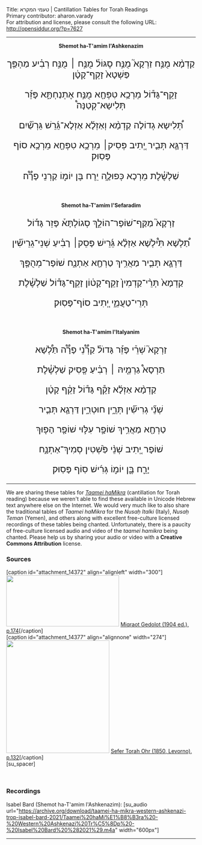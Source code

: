 <html>
<head></head>
<body>
Title: טעמי המקרא | Cantillation Tables for Torah Readings<br />
Primary contributor: aharon.varady<br />
For attribution and license, please consult the following URL: <a href="http://opensiddur.org/?p=7627">http://opensiddur.org/?p=7627</a>
<p />
<hr />

<div style="margin-left: auto;margin-right: auto; text-align: center;"><strong>Shemot ha-T'amim l'Ashkenazim</strong>
<span style="font-size: x-large; text-align: center;" class="scribe">

קַדְמָ֨א מֻנַּ֣ח זַרְקָא֮ מֻנַּ֣ח סֶגּוֹל֒ מֻנַּ֣ח ׀ מֻנַּ֣ח רְבִ֗יע מַהְפַּ֤ך פַּשְׁטָא֙ זָקֵף־קָטָ֔ן

 זָקֵף־גָּד֕וֹל מֵרְכָ֥א טִפְּחָ֖א מֻנַּ֣ח אֶתְנַחְתָּ֑א פָּזֵ֡ר תְּלִישָא־קְטַנָּה֩

 תְּ֠לִישָא גְדוֹלָה קַדְמָ֨א וְאַזְלָ֜א אַזְלָא־גֵּ֜רֵשׁ גֵּרְשַׁ֞יִם

 דַּרְגָּ֧א תְּבִ֛יר יְ֚תִיב פְּסִיק׀ מֵרְכָ֥א טִפְּחָ֖א מֵרְכָ֥א סוֹף פָּסֽוּק׃

 שַׁלְשֶׁ֓לֶת מֵרְכָא כְּפוּלָ֦ה יֵרֶח בֶּן יוֹמ֪וֹ קַרְנֵי פָרָ֟ה׃
</span></div>



&nbsp;
<div style="margin-left: auto;margin-right: auto; text-align: center;"><strong>Shemot ha-T'amim l'Sefaradim</strong>
<span style="font-size: x-large; text-align: center;" class="scribe">

זַרְקָא֮  מַקַּף־שׁוֹפָר־הוֹלֵ֣ךְ סְגוֹלְתָּא֒ פָּזֵר גָּד֡וֹל

תַ֠לְשָׁא תִּ֩ילְשָׁא אַזְלָ֨א גֵּ֜רֵישׁ פָּסֵק׀ רָבִ֗יעַ שְׁנֵי־גֵרֵישִׁ֞ין

דַּרְגָ֧א תְּבִ֛יר מַאֲרִ֥יךְ טַרְחָ֖א אַתְנָ֑ח שׁוֹפָר־מְהֻפָּ֤ךְ

קַדְמָא֙ תְּרֵ֨י־קַדְמִין֙ זָקֵף־קָט֔וֹן זָקֵף־גָּד֕וֹל שַׁלְשֶׁ֓לֶת

תְּרֵי־טַעֲמֵ֦י יְ֚תִיב סוֹף־פָּסֽוּק׃
</span></div>


&nbsp;
<div style="margin-left: auto;margin-right: auto; text-align: center;"><strong>Shemot ha-T'amim l'Italyanim</strong>
<span style="font-size: x-large; text-align: center;" class="scribe">

זַרְקָא֮ שְׁרֵ֒י פָּזֵ֡ר גָּדוֺל֡ קַרְ֟נֵי פָרָ֟ה תַּלְ֠שָׁא 

תַּרְסָא֩ גַרְמֵ֤יהּ ׀ רְבִ֗יעַ פְּ֤סִיק שַׁלְשֶׁ֓לֶת 

קַדְמָ֨א אַזְלָ֜א זָקֵ֕ף גָּד֕וֹל זָקֵ֔ף קָטָ֔ן 

שְׁנֵ֞י גְרִישִׁ֞ין תְּרֵ֦ין חוּטְרִ֦ין דַּרְגָ֧א תְּבִ֛יר 

טַרְחָ֖א מַאֲרִ֥יךְ שׁוֹפָ֣ר עִלּ֣וּי שׁוֹפָ֤ר הָפ֤וּךְ 

שׁוֹפָר יְ֚תִיב שְׁנֵ֨י פַּ֙שְׁטִין סְמִיךְ־אַתְנָ֑ח 

יָרֵ֪ח בֶּ֪ן יוֹמ֪וֹ גְּרִ֜ישׁ סֽוֹף פָּסֽוּק׃
</span></div>


<hr />
We are sharing these tables for <em><a href="http://en.wikipedia.org/wiki/Cantillation">Taamei haMikra</a></em> (cantillation for Torah reading) because we weren't able to find these available in Unicode Hebrew text anywhere else on the Internet. We would very much like to also share the traditional tables of <em>Taamei haMikra</em> for the <em>Nusaḥ Italki</em> (Italy), <em>Nusaḥ Teman</em> (Yemen), and others along with excellent free-culture licensed recordings of these tables being chanted. Unfortunately, there is a paucity of free-culture licensed audio and video of the <em>taamei hamikra</em> being chanted. Please help us by sharing your audio or video with a <strong>Creative Commons Attribution</strong> license.

<h3>Sources</h3>

<span style="float: right;">[caption id="attachment_14372" align="alignleft" width="300"]<a href="https://opensiddur.org/wp-content/uploads/2013/08/shemot-hateamim-leashkenazim.png" rel="lightbox"><img src="https://opensiddur.org/wp-content/uploads/2013/08/shemot-hateamim-leashkenazim-300x136.png" alt="" width="300" height="136" class="size-medium wp-image-14372" /></a> <a href="https://books.google.com/books?id=Ns43AQAAMAAJ&lpg=PA174&ots=-BW34s1AAo&dq=%D7%A9%D7%9E%D7%95%D7%AA%20%D7%94%D7%98%D7%A2%D7%9E%D7%99%D7%9D%20%D7%9C%D7%90%D7%A9%D7%9B%D7%A0%D7%96%D7%99%D7%9D&pg=PA174#v=onepage&q&f=false">Miqraot Gedolot (1904 ed.), p.174</a>[/caption]</span> <span style="float: left;">[caption id="attachment_14377" align="alignnone" width="274"]<a href="https://opensiddur.org/wp-content/uploads/2013/08/Sefer-Torah-Ohr-Levorno-Seder-Tamim-p132.png" rel="lightbox"><img src="https://opensiddur.org/wp-content/uploads/2013/08/Sefer-Torah-Ohr-Levorno-Seder-Tamim-p132-274x300.png" alt="" width="274" height="300" class="size-medium wp-image-14377" /></a> <a href="http://www.hebrewbooks.org/40100">Sefer Torah Ohr (1850, Levorno), p.132</a>[/caption]</span>[su_spacer]

&nbsp;
<h3>Recordings</h3>

Isabel Bard (Shemot ha-T'amim l'Ashkenazim): [su_audio url="https://archive.org/download/taamei-ha-mikra-western-ashkenazi-trop-isabel-bard-2021/Taamei%20haMi%E1%B8%B3ra%20-%20Western%20Ashkenazi%20Tr%C5%8Dp%20-%20Isabel%20Bard%20%282021%29.m4a" width="600px"]
<hr />

&nbsp;
</body>
</html>